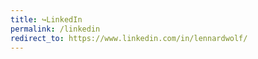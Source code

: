 ```yaml
---
title: ↪LinkedIn
permalink: /linkedin
redirect_to: https://www.linkedin.com/in/lennardwolf/
---
```

